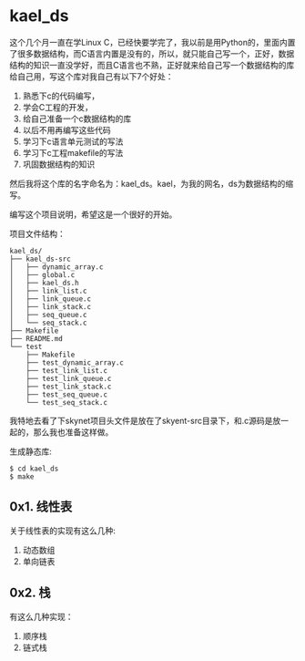 # kael_ds

这个几个月一直在学Linux C，已经快要学完了，我以前是用Python的，里面内置了很多数据结构，而C语言内置是没有的，所以，就只能自己写一个，正好，数据结构的知识一直没学好，而且C语言也不熟，正好就来给自己写一个数据结构的库给自己用，写这个库对我自己有以下7个好处：
1. 熟悉下c的代码编写，
2. 学会C工程的开发，
3. 给自己准备一个c数据结构的库
4. 以后不用再编写这些代码
5. 学习下c语言单元测试的写法
6. 学习下c工程makefile的写法
7. 巩固数据结构的知识

然后我将这个库的名字命名为：kael_ds。kael，为我的网名，ds为数据结构的缩写。

编写这个项目说明，希望这是一个很好的开始。

项目文件结构：
```
kael_ds/
├── kael_ds-src
│   ├── dynamic_array.c
│   ├── global.c
│   ├── kael_ds.h
│   ├── link_list.c
│   ├── link_queue.c
│   ├── link_stack.c
│   ├── seq_queue.c
│   └── seq_stack.c
├── Makefile
├── README.md
└── test
    ├── Makefile
    ├── test_dynamic_array.c
    ├── test_link_list.c
    ├── test_link_queue.c
    ├── test_link_stack.c
    ├── test_seq_queue.c
    └── test_seq_stack.c
```
我特地去看了下skynet项目头文件是放在了skyent-src目录下，和.c源码是放一起的，那么我也准备这样做。


生成静态库:
```
$ cd kael_ds
$ make
```


## 0x1. 线性表

关于线性表的实现有这么几种:
1. 动态数组
2. 单向链表

## 0x2. 栈

有这么几种实现：
1. 顺序栈
2. 链式栈

